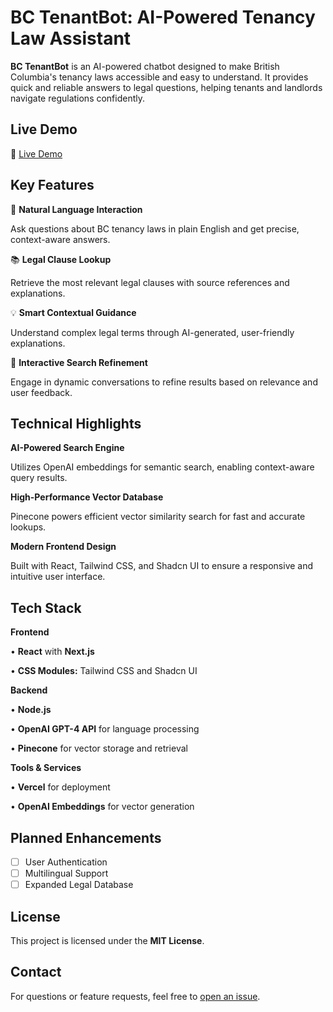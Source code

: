 # BC TenantBot: AI-Powered Tenancy Law Assistant

**BC TenantBot** is an AI-powered chatbot designed to make British Columbia's tenancy laws accessible and easy to understand. It provides quick and reliable answers to legal questions, helping tenants and landlords navigate regulations confidently.

## Live Demo

🔗 [Live Demo](https://bc-tenant-bot.vercel.app/)


## Key Features

🤖 **Natural Language Interaction**

Ask questions about BC tenancy laws in plain English and get precise, context-aware answers.

📚 **Legal Clause Lookup**

Retrieve the most relevant legal clauses with source references and explanations.

💡 **Smart Contextual Guidance**

Understand complex legal terms through AI-generated, user-friendly explanations.

🔄 **Interactive Search Refinement**

Engage in dynamic conversations to refine results based on relevance and user feedback.

## Technical Highlights

**AI-Powered Search Engine**

Utilizes OpenAI embeddings for semantic search, enabling context-aware query results.

**High-Performance Vector Database**

Pinecone powers efficient vector similarity search for fast and accurate lookups.

**Modern Frontend Design**

Built with React, Tailwind CSS, and Shadcn UI to ensure a responsive and intuitive user interface.

## Tech Stack

**Frontend**

•	**React** with **Next.js**

•	**CSS Modules:** Tailwind CSS and Shadcn UI

**Backend**

•	**Node.js**

•	**OpenAI GPT-4 API** for language processing

•	**Pinecone** for vector storage and retrieval

**Tools & Services**

•	**Vercel** for deployment

•	**OpenAI Embeddings** for vector generation

## Planned Enhancements
- [ ] User Authentication
- [ ] Multilingual Support
- [ ] Expanded Legal Database

## License

This project is licensed under the **MIT License**.

## Contact

For questions or feature requests, feel free to [open an issue](https://github.com/mengweij/bc-tenant-bot/issues/new/choose).

